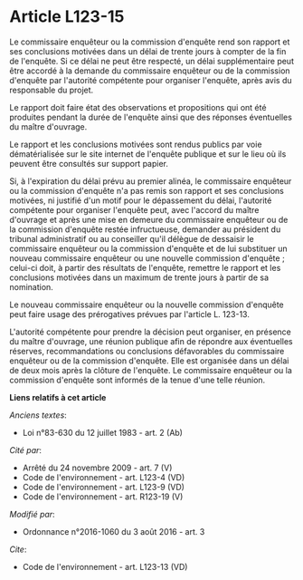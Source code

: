 # Article L123-15

Le commissaire enquêteur ou la commission d'enquête rend son rapport et ses conclusions motivées dans un délai de trente
jours à compter de la fin de l'enquête. Si ce délai ne peut être respecté, un délai supplémentaire peut être accordé à la
demande du commissaire enquêteur ou de la commission d'enquête par l'autorité compétente pour organiser l'enquête, après avis
du responsable du projet. 

Le rapport doit faire état des observations et propositions qui ont été produites pendant la durée de l'enquête ainsi que des
réponses éventuelles du maître d'ouvrage. 

Le rapport et les conclusions motivées sont rendus publics par voie dématérialisée sur le site internet de l'enquête publique
et sur le lieu où ils peuvent être consultés sur support papier. 

Si, à l'expiration du délai prévu au premier alinéa, le commissaire enquêteur ou la commission d'enquête n'a pas remis son
rapport et ses conclusions motivées, ni justifié d'un motif pour le dépassement du délai, l'autorité compétente pour
organiser l'enquête peut, avec l'accord du maître d'ouvrage et après une mise en demeure du commissaire enquêteur ou de la
commission d'enquête restée infructueuse, demander au président du tribunal administratif ou au conseiller qu'il délègue de
dessaisir le commissaire enquêteur ou la commission d'enquête et de lui substituer un nouveau commissaire enquêteur ou une
nouvelle commission d'enquête ; celui-ci doit, à partir des résultats de l'enquête, remettre le rapport et les conclusions
motivées dans un maximum de trente jours à partir de sa nomination. 

Le nouveau commissaire enquêteur ou la nouvelle commission d'enquête peut faire usage des prérogatives prévues par l'article
L. 123-13.

L'autorité compétente pour prendre la décision peut organiser, en présence du maître d'ouvrage, une réunion publique afin de
répondre aux éventuelles réserves, recommandations ou conclusions défavorables du commissaire enquêteur ou de la commission
d'enquête. Elle est organisée dans un délai de deux mois après la clôture de l'enquête. Le commissaire enquêteur ou la
commission d'enquête sont informés de la tenue d'une telle réunion.

**Liens relatifs à cet article**

_Anciens textes_:

  - Loi n°83-630 du 12 juillet 1983 - art. 2 (Ab)

_Cité par_:

  - Arrêté du 24 novembre 2009 - art. 7 (V)
  - Code de l'environnement - art. L123-4 (VD)
  - Code de l'environnement - art. L123-9 (VD)
  - Code de l'environnement - art. R123-19 (V)

_Modifié par_:

  - Ordonnance n°2016-1060 du 3 août 2016 - art. 3

_Cite_:

  - Code de l'environnement - art. L123-13 (VD)
